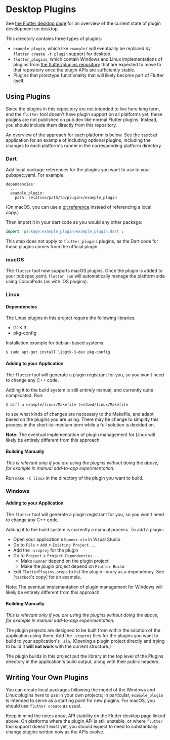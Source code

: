 # Desktop Plugins

See [the Flutter desktop
page](https://github.com/flutter/flutter/wiki/Desktop-shells#plugins)
for an overview of the current state of plugin development on desktop.

This directory contains three types of plugins:
* `example_plugin`, which like `example/` will eventually be replaced by
  `flutter create -t plugin` support for desktop.
* `flutter_plugins`, which contain Windows and Linux implementations of plugins
  from [the flutter/plugins repository](https://github.com/flutter/plugins)
  that are expected to move to that repository once the plugin APIs are
  sufficiently stable.
* Plugins that prototype functionality that will likely become part of
  Flutter itself.

## Using Plugins

Since the plugins in this repository are not intended to live here long term,
and the `flutter` tool doesn't have plugin support on all platforms yet, these
plugins are not published on pub.dev like normal Flutter plugins. Instead, you
should include them directly from this repository.

An overview of the approach for each platform is below. See the `testbed`
application for an example of including optional plugins, including the changes
to each platform's runner in the corresponding platform directory.

### Dart

Add local package references for the plugins you want to use to your
pubspec.yaml. For example:

```
dependencies:
  ...
  example_plugin:
    path: relative/path/to/plugins/example_plugin
```

(On macOS, you can use a [git
reference](https://dart.dev/tools/pub/dependencies#git-packages)
instead of referencing a local copy.)

Then import it in your dart code as you would any other package:
```dart
import 'package:example_plugin/example_plugin.dart';
```

This step does not apply to `flutter_plugins` plugins, as the
Dart code for those plugins comes from the official plugin.

### macOS

The `flutter` tool now supports macOS plugins. Once the plugin is added to
your pubspec.yaml, `flutter run` will automatically manage the platform side
using CocoaPods (as with iOS plugins).

### Linux

#### Dependencies

The Linux plugins in this project require the following libraries:

* GTK 3
* pkg-config

Installation example for debian-based systems:

```
$ sudo apt-get install libgtk-3-dev pkg-config
```

#### Adding to your Application

The `flutter` tool will generate a plugin registrant for you, so you
won't need to change any C++ code.

Adding it to the build system is still entirely manual, and currently
quite complicated. Run:
```
$ diff u example/linux/Makefile testbed/linux/Makefile
```
to see what kinds of changes are necessary to the Makefile, and adapt based
on the plugins you are using. There may be change to simplify this process
in the short-to-medium term while a full solution is decided on.

**Note:** The eventual implementation of plugin management for Linux will
likely be entirely different from this approach.

#### Building Manually

*This is relevant only if you are using the plugins without doing the above,
for example in manual add-to-app experimentation.*

Run `make -C linux` in the directory of the plugin you want to build.

### Windows

#### Adding to your Application

The `flutter` tool will generate a plugin registrant for you, so you
won't need to change any C++ code.

Adding it to the build system is currently a manual process. To add a plugin:
- Open your application's `Runner.sln` in Visual Studio
- Go to `File` > `Add` > `Existing Project...`
- Add the `.vcxproj` for the plugin
- Go to `Project` > `Project Dependencies...`
  - Make `Runner` depend on the plugin project
  - Make the plugin project depend on `Flutter Build`
- Edit `FlutterPlugins.props` to list the plugin library as a dependency.
  See [`testbed`'s copy] for an example.

Note: The eventual implementation of plugin management for Windows will likely
be entirely different from this approach.

#### Building Manually

*This is relevant only if you are using the plugins without doing the above,
for example in manual add-to-app experimentation.*

The plugin projects are designed to be built from within the solution of
the application using them. Add the `.vcxproj` files for the plugins you want
to build to your application's `.sln`. (Opening a plugin project directly
and trying to build it **will not work** with the current structure.)

The plugin builds in this project put the library at the top level of the
Plugins directory in the application's build output, along with their public
headers.

## Writing Your Own Plugins

You can create local packages following the model of the Windows and Linux
plugins here to use in your own projects; in particular, `example_plugin`
is intended to serve as a starting point for new plugins. For macOS,
you should use `flutter create` as usual.

Keep in mind the notes about API stability on the Flutter desktop page
linked above. On platforms where the plugin API is still unstable, or
where `flutter` tool support doesn't exist yet, you should expect to
need to substantially change plugins written now as the APIs evolve.
